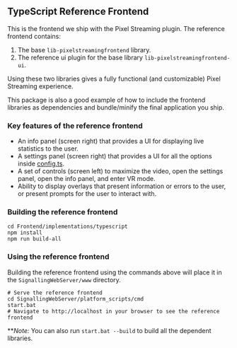 ## TypeScript Reference Frontend

This is the frontend we ship with the Pixel Streaming plugin. The reference frontend contains:

1. The base `lib-pixelstreamingfrontend` library.
2. The reference ui plugin for the base library `lib-pixelstreamingfrontend-ui`.

Using these two libraries gives a fully functional (and customizable) Pixel Streaming experience.

This package is also a good example of how to include the frontend libraries as dependencies and bundle/minify the final application you ship.

### Key features of the reference frontend
- An info panel (screen right) that provides a UI for displaying live statistics to the user.
- A settings panel (screen right) that provides a UI for all the options inside [config.ts](/Frontend/library/src/Config/Config.ts).
- A set of controls (screen left) to maximize the video, open the settings panel, open the info panel, and enter VR mode.
- Ability to display overlays that present information or errors to the user, or present prompts for the user to interact with.

### Building the reference frontend
```
cd Frontend/implementations/typescript
npm install
npm run build-all
```

### Using the reference frontend
Building the reference frontend using the commands above will place it in the `SignallingWebServer/www` directory.
```
# Serve the reference frontend
cd SignallingWebServer/platform_scripts/cmd
start.bat
# Navigate to http://localhost in your browser to see the reference frontend
```

***Note:* You can also run `start.bat --build` to build all the dependent libraries.
